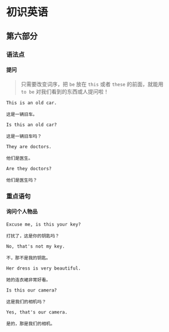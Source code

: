 # 初识英语

## 第六部分

### 语法点

#### 提问

> 只需要改变词序，把 `be` 放在 `this` 或者 `these` 的前面，就能用  
> `to be` 对我们看到的东西或人提问啦！

```text
This is an old car.

这是一辆旧车。
```

```text
Is this an old car?

这是一辆旧车吗？
```

```text
They are doctors.

他们是医生。
```

```text
Are they doctors?

他们是医生吗？
```

### 重点语句

#### 询问个人物品

```text
Excuse me, is this your key?

打扰了，这是你的钥匙吗？
```

```text
No, that's not my key.

不，那不是我的钥匙。
```

```text
Her dress is very beautiful.

她的连衣裙非常好看。
```

```text
Is this our camera?

这是我们的相机吗？
```

```text
Yes, that's our camera.

是的，那是我们的相机。
```
